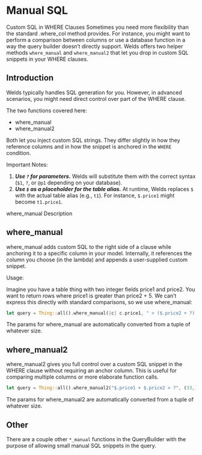 # Manual SQL


Custom SQL in WHERE Clauses
Sometimes you need more flexibility than the standard .where_col method provides. 
For instance, you might want to perform a comparison between columns or use a database function in a way the query builder doesn’t directly support. 
Welds offers two helper methods `where_manual` and `where_manual2` that let you drop in custom SQL snippets in your WHERE clauses.

## Introduction

Welds typically handles SQL generation for you. However, in advanced scenarios, you might need direct control over part of the WHERE clause. 

The two functions covered here:
- where_manual
- where_manual2

Both let you inject custom SQL strings. They differ slightly in how they reference columns and in how the snippet is anchored in the `WHERE` condition.

Important Notes:

1) ***Use `?` for parameters.*** Welds will substitute them with the correct syntax (`$1`, `?`, or `@p1` depending on your database).
2) ***Use `$` as a placeholder for the table alias.*** At runtime, Welds replaces `$` with the actual table alias (e.g., `t1`).
        For instance, `$.price1` might become `t1.price1`.

where_manual
Description

## where_manual

where_manual adds custom SQL to the right side of a clause while anchoring it to a specific column in your model.
Internally, it references the column you choose (in the lambda) and appends a user-supplied custom snippet.

Usage:

Imagine you have a table thing with two integer fields price1 and price2. 
You want to return rows where price1 is greater than price2 + 5. 
We can’t express this directly with standard comparisons, so we use where_manual:

```rust
let query = Thing::all().where_manual(|c| c.price1, " > ($.price2 + ?) * ?", (1, 0.19) );
```

The params for where_manual are automatically converted from a tuple of whatever size.



## where_manual2

where_manual2 gives you full control over a custom SQL snippet in the WHERE clause without requiring an anchor column.
This is useful for comparing multiple columns or more elaborate function calls.

```rust
let query = Thing::all().where_manual2("$.price1 + $.price2 > ?", (33,) );
```

The params for where_manual2 are automatically converted from a tuple of whatever size.


## Other

There are a couple other `*_manual` functions in the QueryBuilder with the purpose of allowing small manual SQL snippets in the query.
